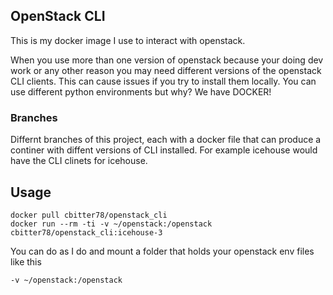 ## OpenStack CLI

This is my docker image I use to interact with openstack.

When you use more than one version of openstack because your doing dev work or any other reason you may need different versions of the openstack CLI clients. This can cause issues if you try to install them locally. You can use different python environments but why? We have DOCKER!

### Branches

Differnt branches of this project, each with a docker file that can produce a continer with diffent versions of CLI installed.   For example icehouse would have the CLI clinets for icehouse.


## Usage

```
docker pull cbitter78/openstack_cli
docker run --rm -ti -v ~/openstack:/openstack cbitter78/openstack_cli:icehouse-3

```

You can do as I do and mount a folder that holds your openstack env files like this

```
-v ~/openstack:/openstack

```
